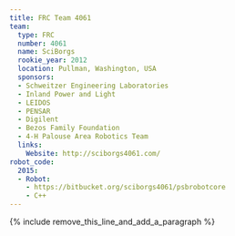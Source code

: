 ```yaml
---
title: FRC Team 4061
team:
  type: FRC
  number: 4061
  name: SciBorgs
  rookie_year: 2012
  location: Pullman, Washington, USA
  sponsors:
  - Schweitzer Engineering Laboratories
  - Inland Power and Light
  - LEIDOS
  - PENSAR
  - Digilent
  - Bezos Family Foundation
  - 4-H Palouse Area Robotics Team
  links:
    Website: http://sciborgs4061.com/
robot_code:
  2015:
  - Robot:
    - https://bitbucket.org/sciborgs4061/psbrobotcore
    - C++
---
```


{% include remove_this_line_and_add_a_paragraph %}